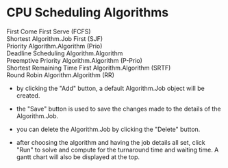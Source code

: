 # CPU Scheduling Algorithms

First Come First Serve (FCFS) <br>
Shortest Algorithm.Job First (SJF) <br>
Priority Algorithm.Algorithm (Prio) <br>
Deadline Scheduling Algorithm.Algorithm <br>
Preemptive Priority Algorithm.Algorithm (P-Prio) <br>
Shortest Remaining Time First Algorithm.Algorithm (SRTF) <br> 
Round Robin Algorithm.Algorithm (RR) <br>

- by clicking the "Add" button, a default Algorithm.Job object 
will be created. 

- the "Save" button is used to save the changes 
made to the details of the Algorithm.Job.

- you can delete the Algorithm.Job by clicking 
the "Delete" button.

- after choosing the algorithm and having 
the job details all set, click "Run" to solve 
and compute for the turnaround time and
waiting time. A gantt chart will also be 
displayed at the top.
